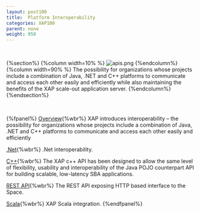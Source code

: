 ```yaml
---
layout: post100
title:  Platform Interoperability
categories: XAP100
parent: none
weight: 950
---
```


<br>

{%section%}
{%column width=10% %}
![apis.png](/attachment_files/subject/apis.png)
{%endcolumn%}
{%column width=90% %}
The possibility for organizations whose projects include a combination of Java, .NET and C++ platforms to communicate and access each other easily and efficiently while also maintaining the benefits of the XAP scale-out application server.
{%endcolumn%}
{%endsection%}

<br>

{%fpanel%}
[Overview](./interoperability.html){%wbr%}
XAP introduces interoperability – the possibility for organizations whose projects include a combination of Java, .NET and C++ platforms to communicate and access each other easily and efficiently

[.Net]({%currentneturl%}/interoperability.html){%wbr%}
.Net interoperability.

[C++](./xap-cpp.html){%wbr%}
The XAP c++ API has been designed to allow the same level of flexibility, usability and interoperability of the Java POJO counterpart API for building scalable, low-latency SBA applications.

[REST API](./rest-api.html){%wbr%}
The REST API exposing HTTP based interface to the Space.

[Scala](./scala.html){%wbr%}
XAP Scala integration.
{%endfpanel%}
